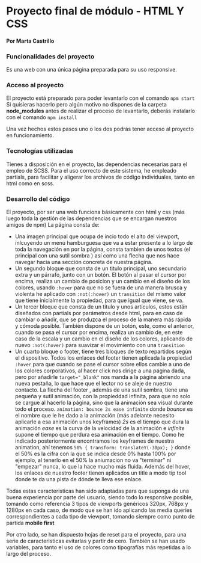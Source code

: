 # Proyecto final de módulo - HTML Y CSS

#### Por Marta Castrillo

### Funcionalidades del proyecto

Es una web con una única página preparada para su uso responsive.

### Acceso al proyecto

El proyecto está preparado para poder levantarlo con el comando `npm start` Si quisieras hacerlo pero algún motivo no dispones de la carpeta **node_modules** antes de realizar el proceso de levantarlo, deberás instalarlo con el comando `npm install`

Una vez hechos estos pasos uno o los dos podrás tener acceso al proyecto en funcionamiento.

### Tecnologías utilizadas

Tienes a disposición en el proyecto, las dependencias necesarias para el empleo de SCSS. Para el uso correcto de este sistema, he empleado partials, para facilitar y aligerar los archivos de código individuales, tanto en html como en scss.

### Desarrollo del código

El proyecto, por ser una web funciona básicamente con html y css (más luego toda la gestión de las dependencias que se encargan nuestros amigos de npm)
La página consta de:

- Una imagen principal que ocupa de incio todo el alto del viewport, inlcuyendo un menú hamburguesa que va a estar presente a lo largo de toda la navegación en por la página, consta tambien de unos textos (el principal con una sutil sombra ) así como una flecha que nos hace navegar hacia una sección concreta de nuestra página.
- Un segundo bloque que consta de un titulo principal, uno secundario extra y un párrafo, junto con un botón. El botón al pasar el cursor por encima, realiza un cambio de posicion y un cambio en el diseño de los colores, usando `:hover` para que no se fuera de una manera brusca y violenta he aplicado con `:not(:hover)` un `transition` del mismo valor que tiene inicialmente la propiedad, para que igual que viene, se va.
- Un tercer bloque que consta de un titulo y unos articulos, estos están diseñados con partials por parámetros desde html, para en caso de cambiar o añadir, que se produzca el proceso de la manera más rápida y cómoda posible. También dispone de un botón, este, como el anterior, cuando se pasa el cursor por encima, realiza un cambio de, en este caso de la escala y un cambio en el diseño de los colores, aplicando de nuevo `:not(:hover)` para suavizar el movimiento con una `transition`
- Un cuarto bloque o footer, tiene tres bloques de texto repartidos según el dispositivo. Todos los enlaces del footer tienen aplicada la propiedad `:hover` para que cuando se pase el cursor sobre ellos cambie a uno de los colores corporativos, al hacer click nos dirige a una página dada, pero por añadirle `target="_blank"` nos manda a la página abriendo una nueva pestaña, lo que hace que el lector no se aleje de nuestro contacto. La flecha del footer , además de una sutil sombra, tiene una pequeña y sutil animación, con la propieddad infinita, para que no solo se cargue al hacerlo la página, sino que la animación sea visual durante todo el proceso.
  `animation: bounce 2s ease infinite` donde _bounce_ es el nombre que le he dado a la animación (más adelante necesito aplicarle a esa animación unos keyframes) _2s_ es el tiempo que dura la animación _ease_ es la curva de la velocidad de la animación e _infinite_ supone el tiempo que perdura esa animación en el tiempo. Como he indicado posteriormente encontramos los keyframes de nuestra animation, ahí tenemos `50% { transform: translateY(-30px); }` donde el 50% es la cifra con la que se indica desde 0% hasta 100% por ejemplo, al tenerlo en el 50% la aniumacion no va "terminar" ni "empezar" nunca, lo que la hace mucho más fluida.
  Además del hover, los enlaces de nuestro footer tienen aplicados un title a modo tip tool donde te da una pista de dónde te lleva ese enlace.

Todas estas caracteristicas han sido adaptadas para que suponga de una buena experiencia por parte del usuario, siendo todo lo responsive posible, tomando como referencia 3 tipos de viewports genéricos 320px, 768px y 1280px en cada caso, de modo que se han ido aplicando las media queries correspondientes a cada tipo de viewport, tomando siempre como punto de partida **mobile first**

Por otro lado, se han dispuesto hojas de reset para el proyecto, para una serie de caracteristicas evitarlas y partir de cero. También se han usado variables, para tanto el uso de colores como tipografías más repetidas a lo largo del proceso.
